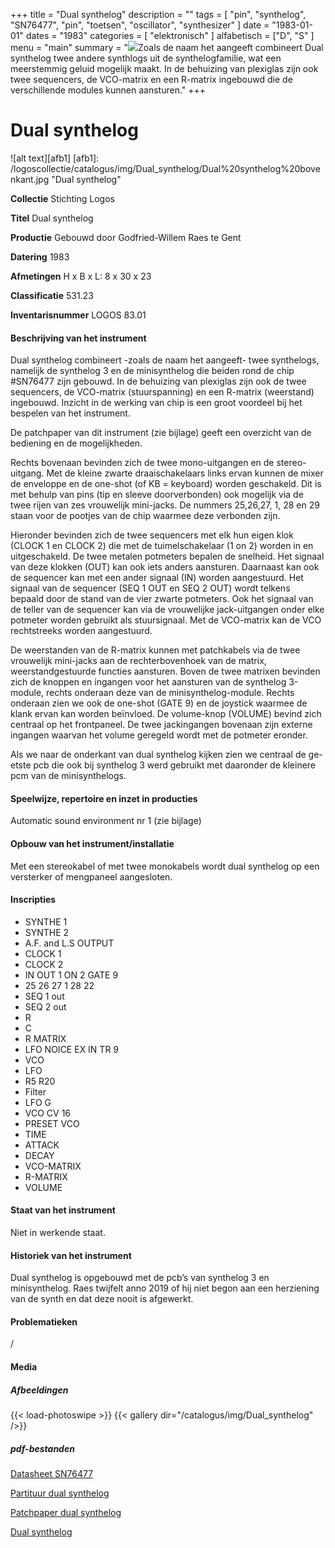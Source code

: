 ﻿+++
title = "Dual synthelog"
description = ""
tags = [
"pin", "synthelog", "SN76477", "pin", "toetsen", "oscillator", "synthesizer"
]
date = "1983-01-01"
dates = "1983"
categories = [ "elektronisch"
]
alfabetisch = ["D", "S"
]
menu = "main"
summary = "<a href='/logoscollectie/catalogus/1983/dual_synthelog'><img src='/logoscollectie/catalogus/img/Dual_synthelog/Dual%20synthelog%20bovenkant.jpg'></a>Zoals de naam het aangeeft combineert Dual synthelog twee andere synthlogs uit de synthelogfamilie, wat een meerstemmig geluid mogelijk maakt. In de behuizing van plexiglas zijn ook twee sequencers, de VCO-matrix en een R-matrix ingebouwd die de verschillende modules kunnen aansturen."
+++

# Dual synthelog

![alt text][afb1]
[afb1]: /logoscollectie/catalogus/img/Dual_synthelog/Dual%20synthelog%20bovenkant.jpg "Dual synthelog"

**Collectie**
Stichting Logos

**Titel**
Dual synthelog

**Productie**
Gebouwd door Godfried-Willem Raes te Gent

**Datering**
1983

**Afmetingen**
H x B x L: 8 x 30 x 23

**Classificatie**
531.23

**Inventarisnummer**
LOGOS 83.01

#### Beschrijving van het instrument
Dual synthelog combineert -zoals de naam het aangeeft- twee synthelogs, namelijk de synthelog 3 en de minisynthelog die beiden rond de chip #SN76477 zijn gebouwd. In de behuizing van plexiglas zijn ook de twee sequencers, de VCO-matrix (stuurspanning) en een R-matrix (weerstand) ingebouwd. Inzicht in de werking van chip is een groot voordeel bij het bespelen van het instrument.

De patchpaper van dit instrument (zie bijlage) geeft een overzicht van de bediening en de mogelijkheden.

Rechts bovenaan bevinden zich de twee mono-uitgangen en de stereo-uitgang. Met de kleine zwarte draaischakelaars links ervan kunnen de mixer de enveloppe en de one-shot (of KB = keyboard) worden geschakeld. Dit is met behulp van pins (tip en sleeve doorverbonden) ook mogelijk via de twee rijen van zes vrouwelijk mini-jacks. De nummers 25,26,27, 1, 28 en 29 staan voor de pootjes van de chip waarmee deze verbonden zijn.

Hieronder bevinden zich de twee sequencers  met elk hun eigen klok (CLOCK 1 en CLOCK 2) die met de tuimelschakelaar (1 on 2) worden in en uitgeschakeld. De twee metalen potmeters bepalen de snelheid. Het signaal van deze klokken (OUT) kan ook iets anders aansturen. Daarnaast kan ook de sequencer kan met een ander signaal (IN) worden aangestuurd. 
Het signaal van de sequencer (SEQ 1 OUT en SEQ 2 OUT) wordt telkens bepaald door de stand van de vier zwarte potmeters. Ook het signaal van de teller van de sequencer kan via de vrouwelijke jack-uitgangen onder elke potmeter worden gebruikt als stuursignaal. Met de VCO-matrix kan de VCO rechtstreeks worden aangestuurd. 

De weerstanden van de R-matrix kunnen met patchkabels via de twee vrouwelijk mini-jacks aan de rechterbovenhoek van de matrix, weerstandgestuurde functies aansturen. 
Boven de twee matrixen bevinden zich de knoppen en ingangen voor het aansturen van de synthelog 3-module, rechts onderaan deze van de minisynthelog-module. 
Rechts onderaan zien we ook de one-shot (GATE 9) en de joystick waarmee de klank ervan kan worden beïnvloed. De volume-knop (VOLUME) bevind zich centraal op het frontpaneel. De twee jackingangen bovenaan zijn externe ingangen waarvan het volume geregeld wordt met de potmeter eronder.

Als we naar de onderkant van dual synthelog kijken zien we centraal de ge-etste pcb die ook bij synthelog 3 werd gebruikt met daaronder de kleinere pcm van de minisynthelogs.

#### Speelwijze, repertoire en inzet in producties
Automatic sound environment nr 1 (zie bijlage)

#### Opbouw van het instrument/installatie
Met een stereokabel  of met twee monokabels wordt dual synthelog op een versterker of mengpaneel aangesloten. 

#### Inscripties
- SYNTHE 1
- SYNTHE 2
- A.F. and L.S OUTPUT
- CLOCK 1
- CLOCK 2
- IN OUT 1 ON 2 GATE 9
- 25 26 27 1 28 22 
- SEQ 1 out
- SEQ 2 out
- R
- C
- R MATRIX
- LFO NOICE EX IN TR 9
- VCO 
- LFO
- R5 R20
- Filter
- LFO G
- VCO CV 16
- PRESET VCO
- TIME 
- ATTACK 
- DECAY
- VCO-MATRIX
- R-MATRIX
- VOLUME

#### Staat van het instrument
Niet in werkende staat. 

#### Historiek van het instrument
Dual synthelog is opgebouwd met de pcb’s van synthelog 3 en minisynthelog. Raes twijfelt anno 2019 of hij niet begon aan een herziening van de synth en dat deze nooit is afgewerkt. 

#### Problematieken
/

#### Media
##### Afbeeldingen
{{< load-photoswipe >}}
{{< gallery dir="/catalogus/img/Dual_synthelog" />}}

##### pdf-bestanden
[Datasheet SN76477](/logoscollectie/catalogus/pdf/Dual_synthelog/Datasheet_SN76477.pdf)

[Partituur dual synthelog](/logoscollectie/catalogus/pdf/Dual_synthelog/Partituur_dual_synthelog.pdf)

[Patchpaper dual synthelog](/logoscollectie/catalogus/pdf/Dual_synthelog/Patchpaper_dual_synthelog.pdf)

[Dual synthelog](/logoscollectie/catalogus/pdf/Dual_synthelog/Scan_Dual_Synthelog.pdf)
